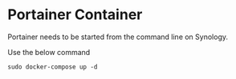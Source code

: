 # Portainer Container

Portainer needs to be started from the command line on Synology.

Use the below command

`sudo docker-compose up -d`
